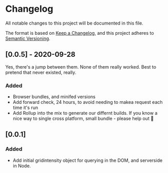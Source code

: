 # Changelog

All notable changes to this project will be documented in this file.

The format is based on [Keep a Changelog](https://keepachangelog.com/en/1.0.0/),
and this project adheres to [Semantic Versioning](https://semver.org/spec/v2.0.0.html).

## [0.0.5] - 2020-09-28

Yes, there's a jump between them. None of them really worked. Best to pretend that never existed, really.

### Added

- Browser bundles, and minifed versions
- Add forward check, 24 hours, to avoid needing to makea request each time it's run
- Add Rollup into the mix to generate our differnt builds. If you know a nice way to single cross platform, small bundle - please help out 🙏

## [0.0.1]

### Added

- Add initial gridintensity object for querying in the DOM, and serverside in Node.
